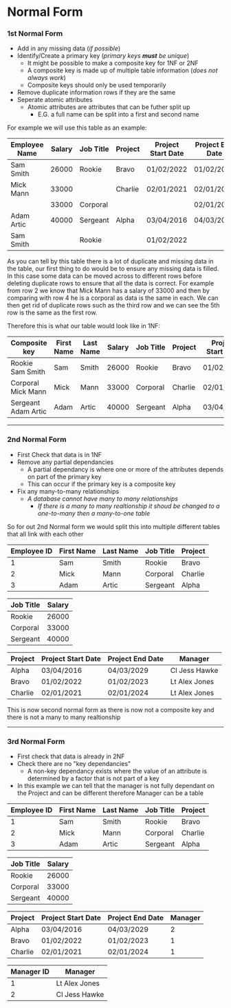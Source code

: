 # Normal Form

### 1st Normal Form

* Add in any missing data (_if possible_)
* Identify/Create a primary key (_primary keys **must** be unique_)
	* It might be possible to make a composite key for 1NF or 2NF
	* A composite key is made up of multiple table information (_does not always work_)
	* Composite keys should only be used temporarily
* Remove duplicate information rows if they are the same
* Seperate atomic attributes 
	* Atomic attributes are attributes that can be futher split up
		* E.G. a full name can be split into a first and second name

For example we will use this table as an example:

| Employee Name | Salary | Job Title | Project | Project Start Date | Project End Date | Manager       |
|---------------|--------|-----------|---------|--------------------|------------------|---------------|
| Sam Smith     | 26000  | Rookie    | Bravo   | 01/02/2022         | 01/02/2023       | Lt Alex Jones |
| Mick Mann     | 33000  |           | Charlie | 02/01/2021         | 02/01/2024       | Lt Alex Jones |
|               | 33000  | Corporal  |         |                    | 02/01/2024       |               |
| Adam Artic    | 40000  | Sergeant  | Alpha   | 03/04/2016         | 04/03/2029       | Cl Jess Hawke |
| Sam Smith     |        | Rookie    |         | 01/02/2022         |                  |               |

As you can tell by this table there is a lot of duplicate and missing data in the table, our first thing to do would be to ensure any missing data is filled.
In this case some data can be moved across to different rows before deleting duplicate rows to ensure that all the data is correct.
For example from row 2 we know that Mick Mann has a salary of 33000 and then by comparing with row 4 he is a corporal as data is the same in each.
We can then get rid of duplicate rows such as the third row and we can see the 5th row is the same as the first row.

Therefore this is what our table would look like in 1NF:

| Composite key       | First Name | Last Name | Salary | Job Title | Project | Project Start Date | Project End Date | Manager       |
|---------------------|------------|-----------|--------|-----------|---------|--------------------|------------------|---------------|
| Rookie Sam Smith    | Sam        | Smith     | 26000  | Rookie    | Bravo   | 01/02/2022         | 01/02/2023       | Lt Alex Jones |
| Corporal Mick Mann  | Mick       | Mann      | 33000  | Corporal  | Charlie | 02/01/2021         | 02/01/2024       | Lt Alex Jones |
| Sergeant Adam Artic | Adam       | Artic     | 40000  | Sergeant  | Alpha   | 03/04/2016         | 04/03/2029       | Cl Jess Hawke |

* * *

### 2nd Normal Form
* First Check that data is in 1NF
* Remove any partial dependancies
	* A partial dependancy is where one or more of the attributes depends on part of the primary key 
	* This can occur if the primary key is a composite key
* Fix any many-to-many relationships
	* _A database cannot have many to many relationships_
		* _If there is a many to many realtionship it shoud be changed to a one-to-many then a many-to-one table_

So for out 2nd Normal form we would split this into multiple different tables that all link with each other

| Employee ID | First Name | Last Name | Job Title | Project |
| ----------- | ---------- | --------- | --------- | ------- |
| 1           | Sam        | Smith     | Rookie    | Bravo   |
| 2           | Mick       | Mann      | Corporal  | Charlie |
| 3           | Adam       | Artic     | Sergeant  | Alpha   |

| Job Title | Salary |
| --------- | ------ |
| Rookie    | 26000  |
| Corporal  | 33000  |
| Sergeant  | 40000  |

| Project | Project Start Date | Project End Date | Manager       |
| ------- | ------------------ | ---------------- | ------------- |
| Alpha   | 03/04/2016         | 04/03/2029       | Cl Jess Hawke |
| Bravo   | 01/02/2022         | 01/02/2023       | Lt Alex Jones |
| Charlie | 02/01/2021         | 02/01/2024       | Lt Alex Jones |

This is now second normal form as there is now not a composite key and there is not a many to many realtionship

***

### 3rd Normal Form
* First check that data is already in 2NF
* Check there are no "key dependancies"
	* A non-key dependancy exists where the value of an attribute is determined by a factor that is not part of a key
* In this example we can tell that the manager is not fully dependant on the Project and can be different therefore Manager can be a table

| Employee ID | First Name | Last Name | Job Title | Project |
| ----------- | ---------- | --------- | --------- | ------- |
| 1           | Sam        | Smith     | Rookie    | Bravo   |
| 2           | Mick       | Mann      | Corporal  | Charlie |
| 3           | Adam       | Artic     | Sergeant  | Alpha   |

| Job Title | Salary |
| --------- | ------ |
| Rookie    | 26000  |
| Corporal  | 33000  |
| Sergeant  | 40000  |

| Project | Project Start Date | Project End Date | Manager |
| ------- | ------------------ | ---------------- | ------- |
| Alpha   | 03/04/2016         | 04/03/2029       | 2       |
| Bravo   | 01/02/2022         | 01/02/2023       | 1       |
| Charlie | 02/01/2021         | 02/01/2024       | 1       |

| Manager ID | Manager       |
| ---------- | ------------- |
| 1          | Lt Alex Jones |
| 2          | Cl Jess Hawke |